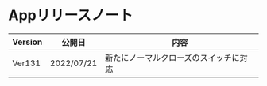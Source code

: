 # Appリリースノート
| Version| 公開日 | 内容 | 
| --- | --- | --- | 
| Ver131 | 2022/07/21 | 新たにノーマルクローズのスイッチに対応 | 
